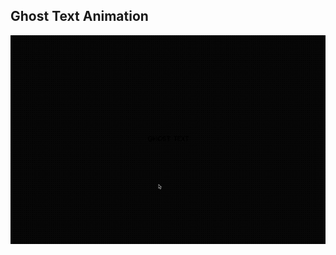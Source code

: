 ## Ghost Text Animation

![Edit [Web] Ghost Text Animation](../../gifs/text/ghost-text-animation.gif)
